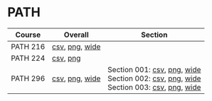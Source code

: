 # PATH

| Course | Overall | Section |
| ------ | ------- | ------- |
| PATH 216 | [csv](https://github.com/UCSD-Historical-Enrollment-Data/2023Fall/blob/main/overall/PATH%20216.csv), [png](https://raw.githubusercontent.com/UCSD-Historical-Enrollment-Data/2023Fall/main/plot_overall/PATH%20216.png), [wide](https://raw.githubusercontent.com/UCSD-Historical-Enrollment-Data/2023Fall/main/plot_overall_wide/PATH%20216.png) |  |
| PATH 224 | [csv](https://github.com/UCSD-Historical-Enrollment-Data/2023Fall/blob/main/overall/PATH%20224.csv), [png](https://raw.githubusercontent.com/UCSD-Historical-Enrollment-Data/2023Fall/main/plot_overall/PATH%20224.png) |  |
| PATH 296 | [csv](https://github.com/UCSD-Historical-Enrollment-Data/2023Fall/blob/main/overall/PATH%20296.csv), [png](https://raw.githubusercontent.com/UCSD-Historical-Enrollment-Data/2023Fall/main/plot_overall/PATH%20296.png), [wide](https://raw.githubusercontent.com/UCSD-Historical-Enrollment-Data/2023Fall/main/plot_overall_wide/PATH%20296.png) | Section 001: [csv](https://github.com/UCSD-Historical-Enrollment-Data/2023Fall/blob/main/section/PATH%20296_001.csv), [png](https://raw.githubusercontent.com/UCSD-Historical-Enrollment-Data/2023Fall/main/plot_section/PATH%20296_001.png), [wide](https://raw.githubusercontent.com/UCSD-Historical-Enrollment-Data/2023Fall/main/plot_section_wide/PATH%20296_001.png)<br>Section 002: [csv](https://github.com/UCSD-Historical-Enrollment-Data/2023Fall/blob/main/section/PATH%20296_002.csv), [png](https://raw.githubusercontent.com/UCSD-Historical-Enrollment-Data/2023Fall/main/plot_section/PATH%20296_002.png), [wide](https://raw.githubusercontent.com/UCSD-Historical-Enrollment-Data/2023Fall/main/plot_section_wide/PATH%20296_002.png)<br>Section 003: [csv](https://github.com/UCSD-Historical-Enrollment-Data/2023Fall/blob/main/section/PATH%20296_003.csv), [png](https://raw.githubusercontent.com/UCSD-Historical-Enrollment-Data/2023Fall/main/plot_section/PATH%20296_003.png), [wide](https://raw.githubusercontent.com/UCSD-Historical-Enrollment-Data/2023Fall/main/plot_section_wide/PATH%20296_003.png) |
